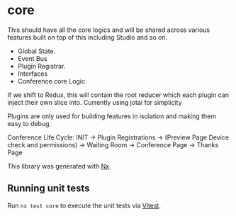 # core

This should have all the core logics and will be shared across various features built on top of this including Studio and so on.

- Global State.
- Event Bus
- Plugin Registrar.
- Interfaces
- Conference core Logic

If we shift to Redux, this will contain the root reducer which each plugin can inject their own slice into. Currently using jotai for simplicity

Plugins are only used for building features in isolation and making them easy to debug.

Conference Life Cycle:
INIT -> Plugin Registrations -> (Preview Page Device check and permissions) -> Waiting Room -> Conference Page -> Thanks Page

This library was generated with [Nx](https://nx.dev).

## Running unit tests

Run `nx test core` to execute the unit tests via [Vitest](https://vitest.dev/).
